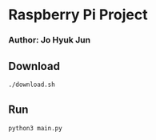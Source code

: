 # Raspberry Pi Project
### Author: Jo Hyuk Jun
## Download
```bash
./download.sh
```

## Run
```bash
python3 main.py
```